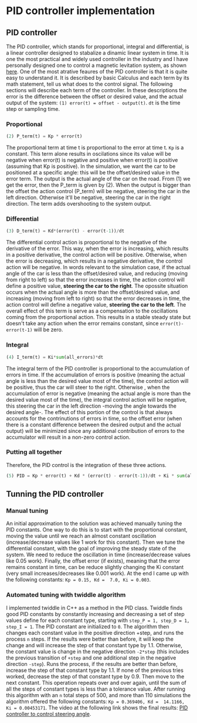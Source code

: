 # PID controller implementation

## PID controller

The PID controller, which stands for proportional, integral and differential, is a linear controller designed to stabalize a dinamic linear system in time. It is one the most practical and widely used controller in the industry and I have personally designed one to control a magnetic levitation system, as shown [here](https://juandarr.github.io/projects/maglev). One of the most atrative feaures of the PID controller is that it is quite easy to understand it. It is described by basic Calculus and each term by its math statement, tell us what does to the control signal. The following sections will describe each term of the controller. In these descriptions the error is the difference between the offset or desired value, and the actual output of the system: `(1) error(t) = offset - output(t)`. `dt` is the time step or sampling time. 

### Proportional

```Python
(2) P_term(t) = Kp * error(t)
```
The proportional term at time t is proportional to the error at time t. `Kp` is a constant. This term alone results in oscilations since its value will be negative when error(t) is negative and positive when error(t) is positive (assuming that Kp is positive). In the simulation, we want the car to be positioned at a specific angle: this will be the offset/desired value in the error term. The output is the actual angle of the car on the road. From (1) we get the error, then the P_term is given by (2). When the output is bigger than the offset the action control (P_term) will be negative, steering the car in the left direction. Otherwise it'll be negative, steering the car in the right direction. The term adds overshooting to the system output.

### Differential

```Python
(3) D_term(t) = Kd*(error(t) - error(t-1))/dt
```
The differential control action is proportional to the negative of the derivative of the error. This way, when the error is increasing, which results in a positive derivative, the control action will be positive. Otherwise, when the error is decreasing, which results in a negative derivative, the control action will be negative. In words relevant to the simulation case, if the actual angle of the car is less than the offset/desired value, and reducing (moving from right to left) so that the error increases in time, the action control will define a positive value, **steering the car to the right**. The opossite situation occurs when the actual angle is more than the offset/desired value, and increasing (moving from left to right) so that the error decreases in time, the action control will define a negative value, **steering the car to the left**. The overall effect of this term is serve as a compensation to the oscillations coming from the proportional action. This results in a stable steady state but doesn't take any action when the error remains constant, since `error(t)-error(t-1)` will be zero.

### Integral

```Python
(4) I_term(t) = Ki*sum(all_errors)*dt
 ```
The integral term of the PID controller is proportional to the accumulation of errors in time. If the accumulation of errors is positive (meaning the actual angle is less than the desired value most of the time), the control action will be positive, thus the car will steer to the right. Otherwise , when the accumulation of error is negative (meaning the actual angle is more than the desired value most of the time), the integral control action will be negative, this steering the car in the left direction -moving the angle towards the desired angle-. The effect of this portion of the control is that always accounts for the contrinutions of errors in time, so the offset error (when there is a constant difference between the desired output and the actual output) will be minimized since any additional contribution of errors to the accumulator will result in a non-zero control action.

### Putting all together

Therefore, the PID control is the integration of these three actions. 

```Python
(5) PID = Kp * error(t) + Kd * (error(t) - error(t-1))/dt + Ki * sum(all_errors)*dt
```

## Tunning the PID controller

### Manual tuning
An initial approximation to the solution was achieved manually tuning the PID constants. One way to do this is to start with the proportional constant, moving the value until we reach an almost constant oscillation (increase/decrease values like 1 work for this constant). Then we tune the differential constant, with the goal of improving the steady state of the system. We need to reduce the oscillation in time (increase/decrease values like 0.05 work). Finally, the offset error (if exists), meaning that the error remains constant in time, can be reduce slightly changing the Ki constant (very small increases/decreases like 0.001 work). At the end I came up with the following constants: `Kp = 0.15, Kd =  7.0, Ki = 0.003`.

### Automated tuning with twiddle algorithm

I implemented twiddle in C++ as a method in the PID class. Twiddle finds good PID constants by constantly increasing and decreasing a set of step values define for each constant type, starting with `step_P = 1, step_D = 1, step_I = 1`. The PID constant are initialized to `0`. The algorithm then changes each constant value in the positive direction +step, and runs the process `n` steps. If the results were better than before, it will keep the change and will increase the step of that constant type by 1.1. Otherwise, the constant value is change in the negative direction `-2*step` (this includes the previous transition of `+step` and one additional step in the negative direction `-step`). Runs the process, if the results are better than before, increase the step of that constant type by 1.1. If none of the previous tries worked, decrease the step of that constant type by 0.9. Then move to the next constant. This operation repeats over and over again, until the sum of all the steps of constant types is less than a tolerance value. 
After running this algorithm with an `n` total steps of 500, and more than 110 simulations the algorithm offered the following constants: `Kp = 0.369406, Kd =  14.1166, Ki = 0.00453171`. 
The video at the following link shows the final results: [PID controller to control steering angle]().